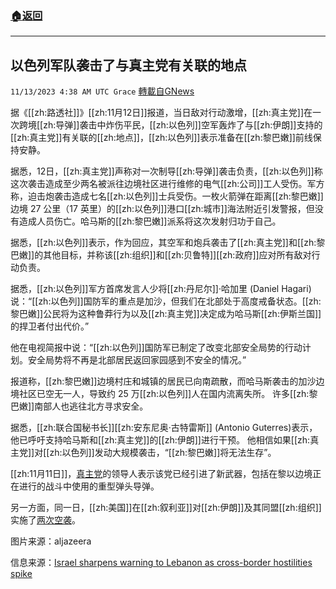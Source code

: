###  [:house:返回](README.md)
---


## 以色列军队袭击了与真主党有关联的地点
`11/13/2023 4:38 AM UTC Grace` [轉載自GNews](https://gnews.org/articles/1969404)

据《[[zh:路透社]]》[[zh:11月12日]]报道，当日敌对行动激增，[[zh:真主党]]在一次跨境[[zh:导弹]]袭击中炸伤平民，[[zh:以色列]]空军轰炸了与[[zh:伊朗]]支持的[[zh:真主党]]有关联的[[zh:地点]]，[[zh:以色列]]表示准备在[[zh:黎巴嫩]]前线保持安静。

据悉，12日，[[zh:真主党]]声称对一次制导[[zh:导弹]]袭击负责，[[zh:以色列]]称这次袭击造成至少两名被派往边境社区进行维修的电气[[zh:公司]]工人受伤。军方称，迫击炮袭击造成七名[[zh:以色列]]士兵受伤。一枚火箭弹在距离[[zh:黎巴嫩]]边境 27 公里（17 英里）的[[zh:以色列]]港口[[zh:城市]]海法附近引发警报，但没有造成人员伤亡。哈马斯的[[zh:黎巴嫩]]派系将这次发射归功于自己。

据悉，[[zh:以色列]]表示，作为回应，其空军和炮兵袭击了[[zh:真主党]]和[[zh:黎巴嫩]]的其他目标，并称该[[zh:组织]]和[[zh:贝鲁特]][[zh:政府]]应对所有敌对行动负责。

据悉，[[zh:以色列]]军方首席发言人少将[[zh:丹尼尔]]·哈加里 (Daniel Hagari) 说：“[[zh:以色列]]国防军的重点是加沙，但我们在北部处于高度戒备状态。[[zh:黎巴嫩]]公民将为这种鲁莽行为以及[[zh:真主党]]决定成为哈马斯[[zh:伊斯兰国]]的捍卫者付出代价。”

他在电视简报中说：“[[zh:以色列]]国防军已制定了改变北部安全局势的行动计划。安全局势将不再是北部居民返回家园感到不安全的情况。”

报道称，[[zh:黎巴嫩]]边境村庄和城镇的居民已向南疏散，而哈马斯袭击的加沙边境社区已空无一人，导致约 25 万[[zh:以色列]]人在国内流离失所。 许多[[zh:黎巴嫩]]南部人也逃往北方寻求安全。

据悉，[[zh:联合国秘书长]][[zh:安东尼奥·古特雷斯]] (Antonio Guterres)表示，他已呼吁支持哈马斯和[[zh:真主党]]的[[zh:伊朗]]进行干预。 他相信如果[[zh:真主党]]对[[zh:以色列]]发动大规模袭击，“[[zh:黎巴嫩]]将无法生存”。

[[zh:11月11日]]，[真主党](https://gnews.org/m/1964530)的领导人表示该党已经引进了新武器，包括在黎以边境正在进行的战斗中使用的重型弹头导弹。

另一方面，同一日，[[zh:美国]]在[[zh:叙利亚]]对[[zh:伊朗]]及其同盟[[zh:组织]]实施了[两次空袭](https://gnews.org/m/1969310)。

图片来源：aljazeera

信息来源：[Israel sharpens warning to Lebanon as cross-border hostilities spike](https://www.reuters.com/world/middle-east/civilians-wounded-by-anti-tank-missile-near-lebanon-border-israeli-military-2023-11-12/)
